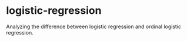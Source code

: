 # logistic-regression
Analyzing the difference between logistic regression and ordinal logistic regression.
